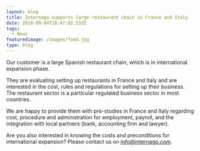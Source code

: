```yaml
---
layout: blog
title: Internago supports large restaurant chain in France and Italy
date: 2018-09-04T18:47:02.533Z
tags:
  - News
featuredimage: /images/food.jpg
type: blog
---
```

Our customer is a large Spanish restaurant chain, which is in international expansion phase.




They are evaluating setting up restaurants in France and Italy and are interested in the cost, rules and regulations for setting up their business. The restaurant sector is a particular regulated business sector in most countries.




We are happy to provide them with pre-studies in France and Italy regarding cost, procedure and administration for employment, payroll, and the integration with local partners (bank, accounting firm and lawyer).




Are you also interested in knowing the costs and preconditions for international expansion? Please contact us on [info@internago.com](mailto:info@internago.com).